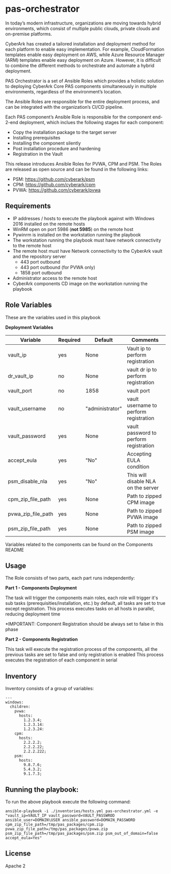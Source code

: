 # pas-orchestrator

In today’s modern infrastructure, organizations are moving towards hybrid environments, which consist of multiple public clouds, private clouds and on-premise platforms. 

CyberArk has created a tailored installation and deployment method for each platform to enable easy implementation. For example, CloudFormation templates enable easy deployment on AWS, while Azure Resource Manager (ARM) templates enable easy deployment on Azure. However, it is difficult to combine the different methods to orchestrate and automate a hybrid deployment.

PAS Orchestrator is a set of Ansible Roles which provides a holistic solution to deploying CyberArk Core PAS components simultaneously in multiple environments, regardless of the environment’s location. 

The Ansible Roles are responsible for the entire deployment process, and can be integrated with the organization’s CI/CD pipeline.

Each PAS component’s Ansible Role is responsible for the component end-2-end deployment, which inclues the following stages for each component:
- Copy the installation package to the target server
- Installing prerequisites
- Installing the component silently
- Post installation procedure and hardening
- Registration in the Vault

This release introduces Ansible Roles for PVWA, CPM and PSM. The Roles are released as open source and can be found in the following links:
- PSM: https://github.com/cyberark/psm
- CPM: https://github.com/cyberark/cpm
- PVWA: https://github.com/cyberark/pvwa



Requirements
------------

- IP addresses / hosts to execute the playbook against with Windows 2016 installed on the remote hosts
- WinRM open on port 5986 (**not 5985**) on the remote host 
- Pywinrm is installed on the workstation running the playbook
- The workstation running the playbook must have network connectivity to the remote host
- The remote host must have Network connectivity to the CyberArk vault and the repository server
  - 443 port outbound
  - 443 port outbound (for PVWA only)
  - 1858 port outbound 
- Administrator access to the remote host 
- CyberArk components CD image on the workstation running the playbook 



## Role Variables

These are the variables used in this playbook

**Deployment Variables**

| Variable                         | Required     | Default                                                                        | Comments                                 |
|----------------------------------|--------------|--------------------------------------------------------------------------------|------------------------------------------|
| vault_ip                         | yes          | None                                                                           | Vault ip to perform registration         |
| dr_vault_ip                      | no           | None                                                                           | vault dr ip to perform registration      |
| vault_port                       | no           | 1858                                                                           | vault port                               |
| vault_username                   | no           | "administrator"                                                                | vault username to perform registration   |
| vault_password                   | yes          | None                                                                           | vault password to perform registration   |
| accept_eula                      | yes          | "No"                                                                           | Accepting EULA condition                 |
| psm_disable_nla                  | yes          | "No"                                                                           | This will disable NLA on the server      |
| cpm_zip_file_path                | yes          | None                                                                           | Path to zipped CPM image                 |
| pvwa_zip_file_path               | yes          | None                                                                           | Path to zipped PVWA image                |
| psm_zip_file_path                | yes          | None                                                                           | Path to zipped PSM image                 |


Variables related to the components can be found on the Components README

## Usage

The Role consists of two parts, each part runs independently:

**Part 1 - Components Deployment**

The task will trigger the components main roles, each role will trigger it's sub tasks (prerequisities/installation, etc.)
by default, all tasks are set to true except registration.
This process executes tasks on all hosts in parallel, reducing deployment time

*IMPORTANT: Component Registration should be always set to false in this phase

**Part 2 - Components Registration**

This task will execute the registration process of the components, all the previous tasks are set to false and only registration is enabled
This process executes the registration of each component in serial

## Inventory

Inventory consists of a group of variables:

    ---
    windows:
      children:
        pvwa:
          hosts:
            1.2.3.4;
            1.2.3.14:
            1.2.3.24:
        cpm:
          hosts:
            2.2.2.2;
            2.2.2.22;
            2.2.2.222;
        psm:
          hosts:
            9.8.7.6;
            5.4.3.2;
            9.1.7.3;


## Running the  playbook:

To run the above playbook execute the following command:

    ansible-playbook -i ./inventories/hosts.yml pas-orchestrator.yml -e "vault_ip=VAULT_IP vault_password=VAULT_PASSWROD ansible_user=DOMAIN\USER ansible_password=DOMAIN_PASSWORD cpm_zip_file_path=/tmp/pas_packages/cpm.zip pvwa_zip_file_path=/tmp/pas_packages/pvwa.zip psm_zip_file_path=/tmp/pas_packages/psm.zip psm_out_of_domain=false accept_eula=Yes"

## License

Apache 2
